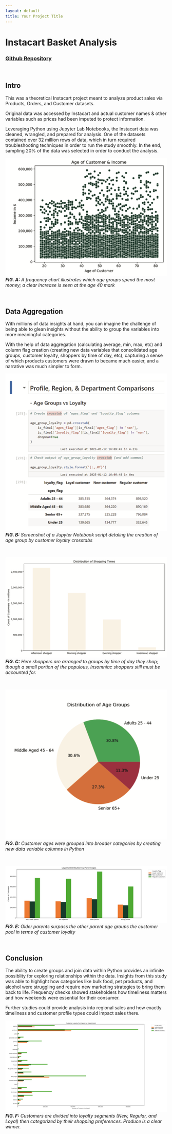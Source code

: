 ```yaml
---
layout: default
title: Your Project Title
---
```

# Instacart Basket Analysis

### [Github Repository](https://github.com/kirstencurrie/cf_instacart)

<br>

## Intro

This was a theoretical Instacart project meant to analyze product sales via Products, Orders, and Customer datasets. 

Original data was accessed by Instacart and actual customer names & other variables such as prices had been imputed to protect information.

Leveraging Python using Jupyter Lab Notebooks, the Instacart data was cleaned, wrangled, and prepared for analysis. One of the datasets contained over 32 million rows of data, which in turn required troubleshooting techniques in order to run the study smoothly. In the end, sampling 20% of the data was selected in order to conduct the analysis.


![Frequency of purchases made by age group](assets/img/ic_age-income.png)
***FIG. A:***  *A frequency chart illustrates which age groups spend the most money; a clear increase is seen at the age 40 mark*

<br>

## Data Aggregation

With millions of data insights at hand, you can imagine the challenge of being able to glean insights without the ability to group the variables into more meaningful categories.

With the help of data aggregation (calculating average, min, max, etc) and column flag creation (creating new data variables that consolidated age groups, customer loyalty, shoppers by time of day, etc), capturing a sense of which products customers were drawn to became much easier, and a narrative was much simpler to form.

![Screenshot of Jupyter notebook showing creation of customer flags](assets/img/ic_customer-flags.png)
***FIG. B:***  *Screenshot of a Jupyter Notebook script detaling the creation of age group by customer loyalty crosstabs*

<br>

![Distribution of shoppers by time of day in custom created customer profile types](assets/img/ic_shopping-times.png)
***FIG. C:***  *Here shoppers are arranged to groups by time of day they shop; though a small portion of the populous, Insomniac shoppers still must be accounted for.*

<br>

![Pie chart of customer age group distrobution](assets/img/ic_age-distro.png)
***FIG. D:***  *Customer ages were grouped into broader categories by creating new data variable columns in Python*

<br>

![Bar char showing breakdown of shoppers by parent age group](assets/img/ic_parent-ages.png)
***FIG. E:***  *Older parents surpass the other parent age groups the customer pool in terms of customer loyalty*

<br>

## Conclusion

The ability to create groups and join data within Python provides an infinite possiblity for exploring relationships within the data. Insights from this study was able to highlight how categories like bulk food, pet products, and alcohol were struggling and require new marketing strategies to bring them back to life. Frequency checks showed stakeholders how timeliness matters and how weekends were essential for their consumer.

Further studies could provide analysis into regional sales and how exactly timeliness and customer profile types could impact sales there.

![Grouped bar chart comparing customer loyalty shopping habits by product type](assets/img/ic_customer-segments.png)
***FIG. F:***  *Customers are divided into loyalty segments (New, Regular, and Loyal) then categorized by their shopping preferences. Produce is a clear winner.*
